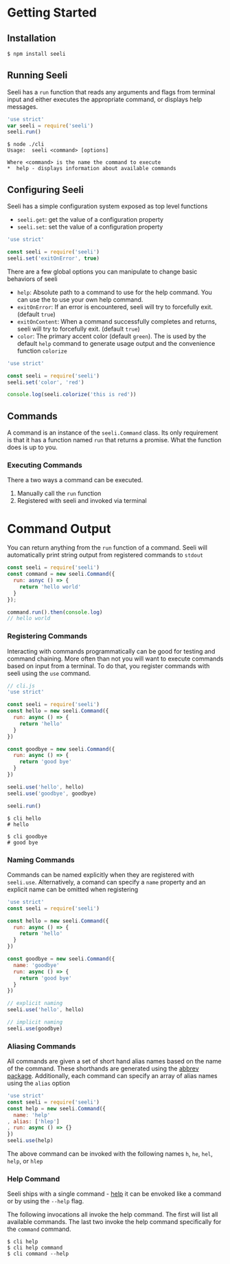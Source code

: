 # Getting Started

## Installation

```bash
$ npm install seeli
```

## Running Seeli

Seeli has a `run` function that reads any arguments and flags from terminal input
and either executes the appropriate command, or displays help messages.

```javascript
'use strict'
var seeli = require('seeli')
seeli.run()
```

```shell
$ node ./cli
Usage:  seeli <command> [options]

Where <command> is the name the command to execute
*  help - displays information about available commands
```

## Configuring Seeli

Seeli has a simple configuration system exposed as top level functions
* `seeli.get`: get the value of a configuration property
* `seeli.set`: set the value of a configuration property

```javascript
'use strict'

const seeli = require('seeli')
seeli.set('exitOnError', true)
```

There are a few global options you can manipulate to change basic behaviors
of seeli

* `help`: Absolute path to a command to use for the help command. You can use the to use your own help command.
* `exitOnError`: If an error is encountered, seeli will try to forcefully exit. (default `true`)
* `exitOnContent`: When a command successfully completes and returns, seeli will try to forcefully exit. (default `true`)
* `color`: The primary accent color (default `green`). The is used by the default
  `help` command to generate usage output and the convenience function `colorize`

```javascript
'use strict'

const seeli = require('seeli')
seeli.set('color', 'red')

console.log(seeli.colorize('this is red'))
```
## Commands

A command is an instance of the `seeli.Command` class. Its only requirement is
that it has a function named `run` that returns a promise. What the function does is up to you.


### Executing Commands

There a two ways a command can be executed.

1. Manually call the `run` function
2. Registered with seeli and invoked via terminal

# Command Output

You can return anything from the `run` function of a command. Seeli will automatically
print string output from registered commands to `stdout`


```javascript
const seeli = require('seeli')
const command = new seeli.Command({
  run: asnyc () => {
    return 'hello world'
  }
});

command.run().then(console.log)
// hello world
```

### Registering Commands

Interacting with commands programmatically can be good for testing and
command chaining. More often than not you will want to execute commands based
on input from a terminal. To do that, you register commands with seeli
using the `use` command.


```javascript
// cli.js
'use strict'

const seeli = require('seeli')
const hello = new seeli.Command({
  run: async () => {
    return 'hello'
  }
})

const goodbye = new seeli.Command({
  run: async () => {
    return 'good bye'
  }
})

seeli.use('hello', hello)
seeli.use('goodbye', goodbye)

seeli.run()
```

```shell
$ cli hello
# hello

$ cli goodbye
# good bye
```

### Naming Commands

Commands can be named explicitly when they are registered with `seeli.use`.
Alternatively, a comand can specify a `name` property and an explicit name
can be omitted when registering

```javascript
'use strict'
const seeli = require('seeli')

const hello = new seeli.Command({
  run: async () => {
    return 'hello'
  }
})

const goodbye = new seeli.Command({
  name: 'goodbye'
  run: async () => {
    return 'good bye'
  }
})

// explicit naming
seeli.use('hello', hello)

// implicit naming
seeli.use(goodbye)
```

### Aliasing Commands

All commands are given a set of short hand alias names based on the name of the command.
These shorthands are generated using the [abbrev package](https://www.npmjs.com/package/abbrev).
Additionally, each command can specify an array of alias names using the `alias` option

```javascript
'use strict'
const seeli = require('seeli')
const help = new seeli.Command({
  name: 'help'
, alias: ['hlep']
, run: async () => {}
})
seeli.use(help)
```

The above command can be invoked with the following names `h`, `he`, `hel`, `help`, or `hlep`

### Help Command

Seeli ships with a single command - [help](https://github.com/esatterwhite/node-seeli/blob/master/lib/commands/help.js) it can be envoked like a command
or by using the `--help` flag.

The following invocations all invoke the help command. The first will
list all available commands. The last two invoke the help command
specifically for the `command` command.

```shell
$ cli help
$ cli help command
$ cli command --help
```

